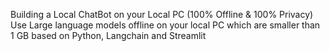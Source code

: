Building a Local ChatBot on your Local PC (100% Offline & 100% Privacy)
Use Large language models offline on your local PC which are smaller than 1 GB based on Python, Langchain and Streamlit
